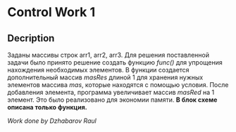 # Control Work 1

## Decription

Заданы массивы строк arr1, arr2, arr3.
Для решения поставленной задачи было принято решение создать функцию *func()* для упрощения нахождения необходимых элементов.
В функции создается дополнительный массив *masRes* длиной 1 для хранения нужных элементов массива *mas*, которые находятся с помощью условия. После добавления элемента, программа увеличивает массив *masRed* на 1 элемент. Это было реализовано для экономии памяти. **В блок схеме описана только функция.**

*Work done by Dzhabarov Raul*